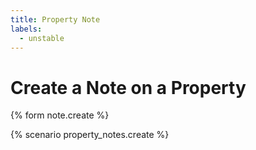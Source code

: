 ```yaml
---
title: Property Note
labels:
  - unstable
---
```


# Create a Note on a Property

{% form note.create %}

{% scenario property_notes.create %}
